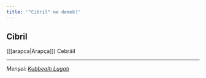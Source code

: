 ```yaml
---
title: '"Cibril" ne demek?'
---
```


## Cibril
([[arapca|Arapça]]) Cebrâil

---
*Menşei: [Kubbealtı Lugatı](https://www.lugatim.com/s/cibril)*